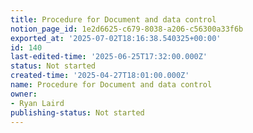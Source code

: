 ```yaml
---
title: Procedure for Document and data control
notion_page_id: 1e2d6625-c679-8038-a206-c56300a33f6b
exported_at: '2025-07-02T18:16:38.540325+00:00'
id: 140
last-edited-time: '2025-06-25T17:32:00.000Z'
status: Not started
created-time: '2025-04-27T18:01:00.000Z'
name: Procedure for Document and data control
owner:
- Ryan Laird
publishing-status: Not started
---
```


<!-- Unsupported block type: table_of_contents -->

<!-- Unsupported block type: unsupported -->

